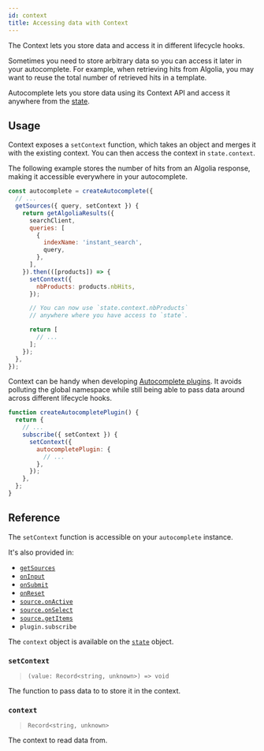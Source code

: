```yaml
---
id: context
title: Accessing data with Context
---
```


The Context lets you store data and access it in different lifecycle hooks.

Sometimes you need to store arbitrary data so you can access it later in your autocomplete. For example, when retrieving hits from Algolia, you may want to reuse the total number of retrieved hits in a template.

Autocomplete lets you store data using its Context API and access it anywhere from the [state](/docs/state).

## Usage

Context exposes a `setContext` function, which takes an object and merges it with the existing context. You can then access the context in `state.context`.

The following example stores the number of hits from an Algolia response, making it accessible everywhere in your autocomplete.

```js
const autocomplete = createAutocomplete({
  // ...
  getSources({ query, setContext }) {
    return getAlgoliaResults({
      searchClient,
      queries: [
        {
          indexName: 'instant_search',
          query,
        },
      ],
    }).then(([products]) => {
      setContext({
        nbProducts: products.nbHits,
      });

      // You can now use `state.context.nbProducts`
      // anywhere where you have access to `state`.

      return [
        // ...
      ];
    });
  },
});
```

Context can be handy when developing [Autocomplete plugins](/docs/plugins). It avoids polluting the global namespace while still being able to pass data around across different lifecycle hooks.

```js
function createAutocompletePlugin() {
  return {
    // ...
    subscribe({ setContext }) {
      setContext({
        autocompletePlugin: {
          // ...
        },
      });
    },
  };
}
```

## Reference

The `setContext` function is accessible on your `autocomplete` instance.

It's also provided in:
- [`getSources`](createAutocomplete#getsources)
- [`onInput`](createAutocomplete#oninput)
- [`onSubmit`](createAutocomplete#onsubmit)
- [`onReset`](createAutocomplete#onreset)
- [`source.onActive`](sources#onactive)
- [`source.onSelect`](sources#onselect)
- [`source.getItems`](sources#getitems)
- `plugin.subscribe`

The `context` object is available on the [`state`](/docs/state) object.

### `setContext`

> `(value: Record<string, unknown>) => void`

The function to pass data to to store it in the context.

### `context`

> `Record<string, unknown>`

The context to read data from.
